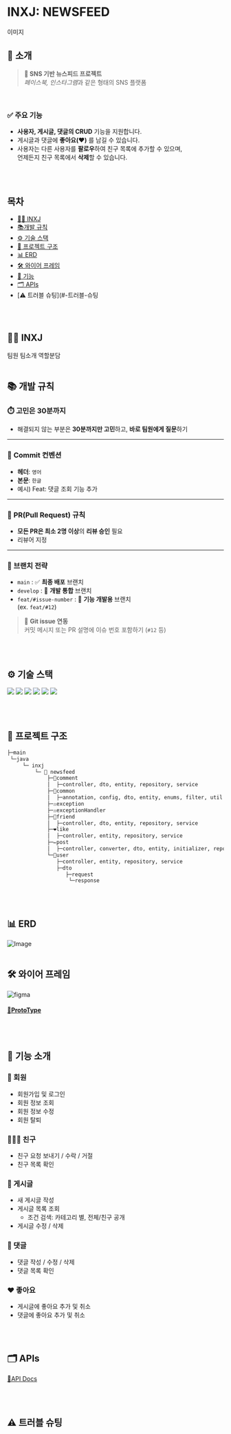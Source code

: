 # INXJ: NEWSFEED
이미지

## 📝 소개
> **📰 SNS 기반 뉴스피드 프로젝트**  
> *페이스북, 인스타그램*과 같은 형태의 SNS 플랫폼
<br>

### ✅ 주요 기능
- **사용자, 게시글, 댓글의 CRUD** 기능을 지원합니다.
- 게시글과 댓글에 **좋아요(❤️)** 를 남길 수 있습니다. 
- 사용자는 다른 사용자를 **팔로우**하여 친구 목록에 추가할 수 있으며,  
  언제든지 친구 목록에서 **삭제**할 수 있습니다.

<br><br>

## 목차
- [🙋‍♀️ INXJ](#-inxj)
- [📚개발 규칙](#개발-규칙)
- [⚙ 기술 스택](#-기술-스택)
- [📂 프로젝트 구조](#-프로젝트-구조)
- [📊 ERD](#-erd)
- [🛠 와이어 프레임](#-와이어-프레임)
- [🚀 기능](#-기능)
- [🗂️ APIs](#️-apis)
- [⚠️ 트러블 슈팅](#-트러블-슈팅

<br><br>

## 🙋‍♀️ INXJ
팀원 팀소개
역할분담
<br><br>

## 📚 **개발 규칙**
### ⏱️ 고민은 30분까지
- 해결되지 않는 부분은 **30분까지만 고민**하고, **바로 팀원에게 질문**하기

---

### 📝 **Commit 컨벤션**
- **헤더**: `영어`
- **본문**: `한글`
- 예시) Feat: 댓글 조회 기능 추가

---

### 🔀 **PR(Pull Request) 규칙**
- **모든 PR은 최소 2명 이상**의 **리뷰 승인** 필요
- 리뷰어 지정

---

### 🌿 **브랜치 전략**
- `main` : ✅ **최종 배포** 브랜치
- `develop` : 🔧 **개발 통합** 브랜치
- `feat/#issue-number` : 🧩 **기능 개발용** 브랜치  
(ex. `feat/#12`)

> 📌 **Git issue 연동**  
> 커밋 메시지 또는 PR 설명에 이슈 번호 포함하기 (`#12` 등)

<br><br>

## ⚙ 기술 스택

<img src="https://img.shields.io/badge/java-007396?style=for-the-badge&logo=OpenJDK&logoColor=white"> <img src="https://img.shields.io/badge/springboot-6DB33F?style=for-the-badge&logo=springboot&logoColor=white"> <img src="https://img.shields.io/badge/Spring Security-6DB33F?style=for-the-badge&logo=Spring Security&logoColor=white">
<img src="https://img.shields.io/badge/MySQL-4479A1?style=for-the-badge&logo=MySQL&logoColor=white"> <img src="https://img.shields.io/badge/docker-%230db7ed.svg?style=for-the-badge&logo=docker&logoColor=white"> <img src="https://img.shields.io/badge/Redis-DC382D?style=for-the-badge&logo=Redis&logoColor=white">

<br><br>

## 📂 프로젝트 구조
```bash
├─main
 └─java
     └─ inxj
         └─ 📁 newsfeed
             ├─💬comment
             │  ├─controller, dto, entity, repository, service
             ├─🔧common
             │  ├─annotation, config, dto, entity, enums, filter, util
             ├─⚠️exception
             ├─⚠️exceptionHandler
             ├─🤝friend
             │  ├─controller, dto, entity, repository, service
             ├─❤️like
             │  ├─controller, entity, repository, service
             ├─✏️post
             │  ├─controller, converter, dto, entity, initializer, repository, service
             └─👤user
                ├─controller, entity, repository, service
                ├─dto
                   ├─request
                    └─response
```
<br><br>

## 📊 ERD
![Image](https://github.com/user-attachments/assets/fca98190-482a-4731-a400-619472e58220)
<br><br>

## 🛠 와이어 프레임
![figma](https://velog.velcdn.com/images/jiyun_im/post/a680b3fe-80f2-41f6-8ff3-74a354749477/image.png)

#### [🔗ProtoType](https://www.figma.com/proto/yrCjbgRATpaDL1ohmQ94vn/INXJ-15%EC%A1%B0----%EB%89%B4%EC%8A%A4%ED%94%BC%EB%93%9C?node-id=13-2&t=FoeWFYWwnoYPTZeL-1)

<br><br>

## 🚀 기능 소개

### 👤 회원
- 회원가입 및 로그인
- 회원  정보 조회
- 회원 정보 수정
- 회원 탈퇴

### 🧑‍🤝‍🧑 친구
- 친구 요청 보내기 / 수락 / 거절
- 친구 목록 확인

### 📝 게시글
- 새 게시글 작성
- 게시글 목록 조회
  - 조건 검색: 카테고리 별, 전체/친구 공개
- 게시글 수정 / 삭제

### 💬 댓글
- 댓글 작성 / 수정 / 삭제
- 댓글 목록 확인

### ❤️ 좋아요
- 게시글에 좋아요 추가 및 취소
- 댓글에 좋아요 추가 및 취소

<br><br>

## 🗂️ APIs
[🔗API Docs](https://quill-hourglass-d62.notion.site/ebd/1d3c428f990a80d7bf15da2afc66d306)

<br><br>

## ⚠️ 트러블 슈팅

<br><br>
